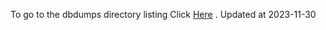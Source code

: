 To go to the dbdumps directory listing Click [Here](https://ipfs.io/ipfs/bafkreig7a4a7hi5puwcxkvvi5klqrq7jrkzlwtbpcij3gtsuooe2lyekfi) . Updated at 2023-11-30